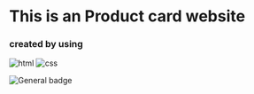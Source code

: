 
 <h1>This is an Product card website</h1>
 <h3>created by using </h3>
 <p>
 <img alt="html" src="https://img.shields.io/badge/HTML5-E34F26?style=for-the-badge&logo=html5&logoColor=white" style="display:inline;"> <img alt="css" src="https://img.shields.io/badge/CSS3-1572B6?style=for-the-badge&logo=css3&logoColor=white" >

</p>
<img src="https://img.shields.io/badge/Link-<STATUS>-<COLOR>.svg" alt="General badge">
